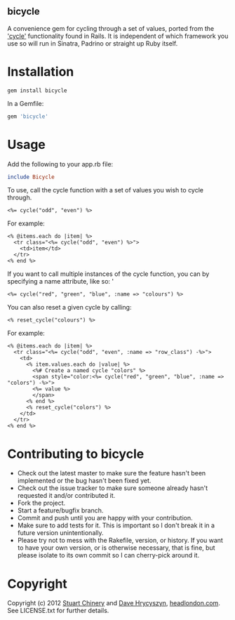 bicycle
-------

A convenience gem for cycling through a set of values, ported from the ['cycle'](http://api.rubyonrails.org/classes/ActionView/Helpers/TextHelper.html#method-i-cycle) functionality found in Rails. It is independent of which framework you use so will run in Sinatra, Padrino or straight up Ruby itself.

Installation
============

```
gem install bicycle
```

In a Gemfile:

```ruby
gem 'bicycle'
```

Usage
=====

Add the following to your app.rb file:

```ruby
include Bicycle
```

To use, call the cycle function with a set of values you wish to cycle through.

```erb
<%= cycle("odd", "even") %>
```

For example:

```erb
<% @items.each do |item| %>
  <tr class="<%= cycle("odd", "even") %>">
    <td>item</td>
  </tr>
<% end %>
```

If you want to call multiple instances of the cycle function, you can by specifying a name attribute, like so: '

```erb
<%= cycle("red", "green", "blue", :name => "colours") %>
```

You can also reset a given cycle by calling:

```erb
<% reset_cycle("colours") %>
```

For example:

```erb
<% @items.each do |item| %>
  <tr class="<%= cycle("odd", "even", :name => "row_class") -%>">
    <td>
      <% item.values.each do |value| %>
        <%# Create a named cycle "colors" %>
        <span style="color:<%= cycle("red", "green", "blue", :name => "colors") -%>">
        <%= value %>
        </span>
      <% end %>
      <% reset_cycle("colors") %>
    </td>
  </tr>
<% end %>
```

Contributing to bicycle
=======================

* Check out the latest master to make sure the feature hasn't been implemented or the bug hasn't been fixed yet.
* Check out the issue tracker to make sure someone already hasn't requested it and/or contributed it.
* Fork the project.
* Start a feature/bugfix branch.
* Commit and push until you are happy with your contribution.
* Make sure to add tests for it. This is important so I don't break it in a future version unintentionally.
* Please try not to mess with the Rakefile, version, or history. If you want to have your own version, or is otherwise necessary, that is fine, but please isolate to its own commit so I can cherry-pick around it.

Copyright
=========

Copyright (c) 2012 [Stuart Chinery](http://www.headlondon.com/who-we-are#stuart-chinery) and [Dave Hrycyszyn](http://www.headlondon.com/who-we-are#david-hrycyszyn), [headlondon.com](http://www.headlondon.com). See LICENSE.txt for
further details.

